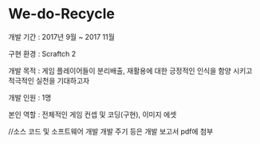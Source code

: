 # We-do-Recycle

개발 기간 : 2017년 9월 ~ 2017 11월

구현 환경 : Scraftch 2

개발 목적 : 게임 플레이어들이 분리배출, 재활용에 대한 긍정적인 인식을 함양 시키고 적극적인 실천을 기대하고자

개발 인원 : 1명

본인 역할 : 전체적인 게임 컨셉 및 코딩(구현), 이미지 에셋

//소스 코드 및 소프트웨어 개발 개발 주기 등은 개발 보고서 pdf에 첨부 
